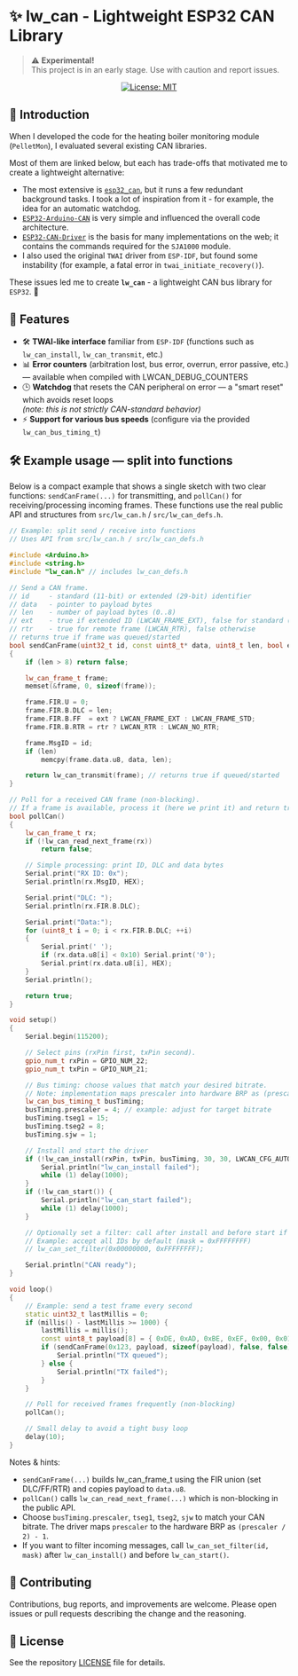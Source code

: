 # ✨ lw_can - Lightweight ESP32 CAN Library

> ⚠️ **Experimental!**  
> This project is in an early stage. Use with caution and report issues.

<div align="center">

[![License: MIT](https://img.shields.io/badge/License-MIT-green.svg?style=for-the-badge)](https://github.com/cziter15/lw_can/blob/main/LICENSE)

</div>

## 📝 Introduction

When I developed the code for the heating boiler monitoring module (`PelletMon`), I evaluated several existing CAN libraries.

Most of them are linked below, but each has trade-offs that motivated me to create a lightweight alternative:

- The most extensive is [`esp32_can`](https://github.com/collin80/esp32_can), but it runs a few redundant background tasks. I took a lot of inspiration from it - for example, the idea for an automatic watchdog.
- [`ESP32-Arduino-CAN`](https://github.com/miwagner/ESP32-Arduino-CAN) is very simple and influenced the overall code architecture.
- [`ESP32-CAN-Driver`](https://github.com/ThomasBarth/ESP32-CAN-Driver) is the basis for many implementations on the web; it contains the commands required for the `SJA1000` module.
- I also used the original `TWAI` driver from `ESP-IDF`, but found some instability (for example, a fatal error in `twai_initiate_recovery()`).

These issues led me to create **`lw_can`** - a lightweight CAN bus library for `ESP32`. 🦾

## 🌟 Features

- 🛠️ **TWAI-like interface** familiar from `ESP-IDF` (functions such as `lw_can_install`, `lw_can_transmit`, etc.)
- 📊 **Error counters** (arbitration lost, bus error, overrun, error passive, etc.) — available when compiled with LWCAN_DEBUG_COUNTERS
- 🕒 **Watchdog** that resets the CAN peripheral on error — a "smart reset" which avoids reset loops  
  _(note: this is not strictly CAN-standard behavior)_
- ⚡ **Support for various bus speeds** (configure via the provided `lw_can_bus_timing_t`)

## 🛠️ Example usage — split into functions

Below is a compact example that shows a single sketch with two clear functions: `sendCanFrame(...)` for transmitting, and `pollCan()` for receiving/processing incoming frames. These functions use the real public API and structures from `src/lw_can.h` / `src/lw_can_defs.h`.

```cpp
// Example: split send / receive into functions
// Uses API from src/lw_can.h / src/lw_can_defs.h

#include <Arduino.h>
#include <string.h>
#include "lw_can.h" // includes lw_can_defs.h

// Send a CAN frame.
// id     - standard (11-bit) or extended (29-bit) identifier
// data   - pointer to payload bytes
// len    - number of payload bytes (0..8)
// ext    - true if extended ID (LWCAN_FRAME_EXT), false for standard (LWCAN_FRAME_STD)
// rtr    - true for remote frame (LWCAN_RTR), false otherwise
// returns true if frame was queued/started
bool sendCanFrame(uint32_t id, const uint8_t* data, uint8_t len, bool ext = false, bool rtr = false)
{
    if (len > 8) return false;

    lw_can_frame_t frame;
    memset(&frame, 0, sizeof(frame));

    frame.FIR.U = 0;
    frame.FIR.B.DLC = len;
    frame.FIR.B.FF  = ext ? LWCAN_FRAME_EXT : LWCAN_FRAME_STD;
    frame.FIR.B.RTR = rtr ? LWCAN_RTR : LWCAN_NO_RTR;

    frame.MsgID = id;
    if (len)
        memcpy(frame.data.u8, data, len);

    return lw_can_transmit(frame); // returns true if queued/started
}

// Poll for a received CAN frame (non-blocking).
// If a frame is available, process it (here we print it) and return true.
bool pollCan()
{
    lw_can_frame_t rx;
    if (!lw_can_read_next_frame(rx))
        return false;

    // Simple processing: print ID, DLC and data bytes
    Serial.print("RX ID: 0x");
    Serial.println(rx.MsgID, HEX);

    Serial.print("DLC: ");
    Serial.println(rx.FIR.B.DLC);

    Serial.print("Data:");
    for (uint8_t i = 0; i < rx.FIR.B.DLC; ++i)
    {
        Serial.print(' ');
        if (rx.data.u8[i] < 0x10) Serial.print('0');
        Serial.print(rx.data.u8[i], HEX);
    }
    Serial.println();

    return true;
}

void setup()
{
    Serial.begin(115200);

    // Select pins (rxPin first, txPin second).
    gpio_num_t rxPin = GPIO_NUM_22;
    gpio_num_t txPin = GPIO_NUM_21;

    // Bus timing: choose values that match your desired bitrate.
    // Note: implementation maps prescaler into hardware BRP as (prescaler / 2) - 1.
    lw_can_bus_timing_t busTiming;
    busTiming.prescaler = 4; // example: adjust for target bitrate
    busTiming.tseg1 = 15;
    busTiming.tseg2 = 8;
    busTiming.sjw = 1;

    // Install and start the driver
    if (!lw_can_install(rxPin, txPin, busTiming, 30, 30, LWCAN_CFG_AUTO_RETRANSMIT)) {
        Serial.println("lw_can_install failed");
        while (1) delay(1000);
    }
    if (!lw_can_start()) {
        Serial.println("lw_can_start failed");
        while (1) delay(1000);
    }

    // Optionally set a filter: call after install and before start if you want to limit RX IDs
    // Example: accept all IDs by default (mask = 0xFFFFFFFF)
    // lw_can_set_filter(0x00000000, 0xFFFFFFFF);

    Serial.println("CAN ready");
}

void loop()
{
    // Example: send a test frame every second
    static uint32_t lastMillis = 0;
    if (millis() - lastMillis >= 1000) {
        lastMillis = millis();
        const uint8_t payload[8] = { 0xDE, 0xAD, 0xBE, 0xEF, 0x00, 0x01, 0x02, 0x03 };
        if (sendCanFrame(0x123, payload, sizeof(payload), false, false)) {
            Serial.println("TX queued");
        } else {
            Serial.println("TX failed");
        }
    }

    // Poll for received frames frequently (non-blocking)
    pollCan();

    // Small delay to avoid a tight busy loop
    delay(10);
}
```

Notes & hints:
- `sendCanFrame(...)` builds lw_can_frame_t using the FIR union (set DLC/FF/RTR) and copies payload to `data.u8`.
- `pollCan()` calls `lw_can_read_next_frame(...)` which is non-blocking in the public API.
- Choose `busTiming.prescaler`, `tseg1`, `tseg2`, `sjw` to match your CAN bitrate. The driver maps `prescaler` to the hardware BRP as `(prescaler / 2) - 1`.
- If you want to filter incoming messages, call `lw_can_set_filter(id, mask)` after `lw_can_install()` and before `lw_can_start()`.

## 🤝 Contributing

Contributions, bug reports, and improvements are welcome. Please open issues or pull requests describing the change and the reasoning.

## 📄 License

See the repository [LICENSE](https://github.com/cziter15/lw_can/blob/main/LICENSE) file for details.
